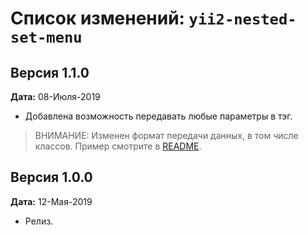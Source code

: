 Список изменений: `yii2-nested-set-menu`
===============================

## Версия 1.1.0

**Дата:** 08-Июля-2019

- Добавлена возможность передавать любые параметры в тэг.
> ВНИМАНИЕ: Изменен формат передачи данных, в том числе классов. Пример смотрите в [README](https://github.com/laker-ls/yii2-nested-set-menu/blob/master/README.md).

## Версия 1.0.0

**Дата:** 12-Мая-2019

- Релиз.